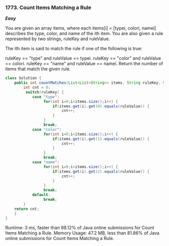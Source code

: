 ### 1773. Count Items Matching a Rule

***Easy***

You are given an array items, where each items[i] = [typei, colori, namei] describes the type, color, and name of the ith item. You are also given a rule represented by two strings, ruleKey and ruleValue.

The ith item is said to match the rule if one of the following is true:

ruleKey == "type" and ruleValue == typei.
ruleKey == "color" and ruleValue == colori.
ruleKey == "name" and ruleValue == namei.
Return the number of items that match the given rule.

```Java
class Solution {
    public int countMatches(List<List<String>> items, String ruleKey, String ruleValue) {
        int cnt = 0;
         switch(ruleKey) {
            case "type":
                 for(int i=0;i<items.size();i++) {
                     if(items.get(i).get(0).equals(ruleValue)) {
                         cnt++;
                     }
                 }
                 break;
            case "color":
                 for(int i=0;i<items.size();i++) {
                     if(items.get(i).get(1).equals(ruleValue)) {
                         cnt++;
                     }
                 }
                 break;
            case "name":
                 for(int i=0;i<items.size();i++) {
                     if(items.get(i).get(2).equals(ruleValue)) {
                         cnt++;
                     }
                 }
                 break;
            default:
                 break;
        } 
    return cnt;
    }
}
```
Runtime: 3 ms, faster than 98.12% of Java online submissions for Count Items Matching a Rule.
Memory Usage: 47.2 MB, less than 81.86% of Java online submissions for Count Items Matching a Rule.
